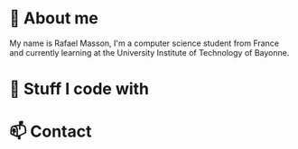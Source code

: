 # 👋 About me

My name is Rafael Masson, I'm a computer science student from France and currently learning at the University Institute of Technology of Bayonne.

# 🔧 Stuff I code with


# 📫 Contact



<!---
F0lux/F0lux is a ✨ special ✨ repository because its `README.md` (this file) appears on your GitHub profile.
You can click the Preview link to take a look at your changes.
--->
